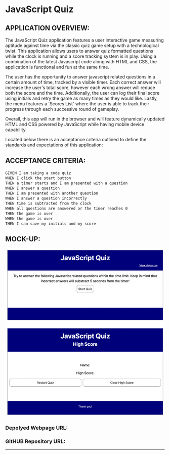 # JavaScript Quiz 

## APPLICATION OVERVIEW:

The JavaScript Quiz application features a user interactive game measuring aptitude against time via the classic quiz game setup with a technological twist. This application allows users to answer quiz formatted questions while the clock is running and a score tracking system is in play. Using a combination of the latest Javascript code along with HTML and CSS, the application is functional and fun at the same time. 

The user has the opportunity to answer javascript related questions in a certain amount of time, tracked by a visible timer. Each correct answer will increase the user's total score, however each wrong answer will reduce both the score and the time. Additionally, the user can log their final score using initials and retry the game as many times as they would like. Lastly, the menu features a 'Scores List' where the user is able to track their progress through each successive round of gameplay. 

Overall, this app will run in the browser and will feature dynamically updated HTML and CSS powered by JavaScript while having mobile device capability.

Located below there is an acceptance criteria outlined to define the standards and expectations of this application:


## ACCEPTANCE CRITERIA:

```
GIVEN I am taking a code quiz
WHEN I click the start button
THEN a timer starts and I am presented with a question
WHEN I answer a question
THEN I am presented with another question
WHEN I answer a question incorrectly
THEN time is subtracted from the clock
WHEN all questions are answered or the timer reaches 0
THEN the game is over
WHEN the game is over
THEN I can save my initials and my score
```


## MOCK-UP:

![](assets/images/Quiz%20Screen%20Shot.jpg)

### Depolyed Webpage URL:



### GitHUB Repository URL:



---